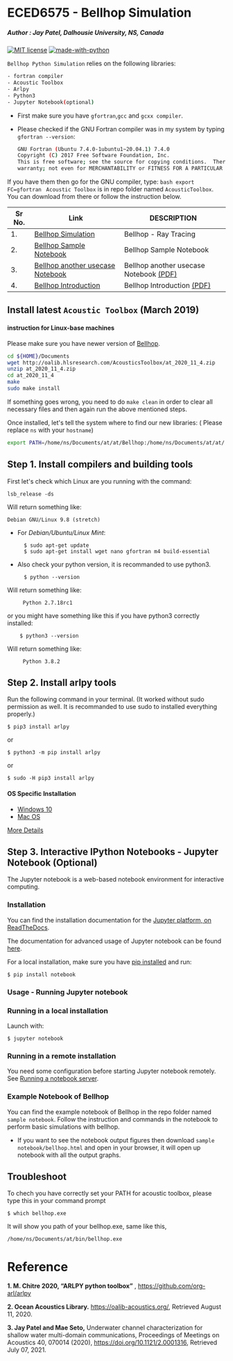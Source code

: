 # ECED6575 - Bellhop Simulation

##### Author : Jay Patel, Dalhousie University, NS, Canada
[![MIT license](https://img.shields.io/badge/License-MIT-blue.svg)](https://lbesson.mit-license.org/)
[![made-with-python](https://img.shields.io/badge/Made%20with-Python-1f425f.svg)](https://www.python.org/)


`Bellhop Python Simulation` relies on the following libraries:
```bash
- fortran compiler
- Acoustic Toolbox
- Arlpy
- Python3
- Jupyter Notebook(optional)
```
* First make sure you have `gfortran`,`gcc` and `gcxx compiler`.

* Please checked if the GNU Fortran compiler was in my system by typing `gfortran --version`:
    ```bash
    GNU Fortran (Ubuntu 7.4.0-1ubuntu1~20.04.1) 7.4.0
    Copyright (C) 2017 Free Software Foundation, Inc.
    This is free software; see the source for copying conditions.  There is NO
    warranty; not even for MERCHANTABILITY or FITNESS FOR A PARTICULAR PURPOSE.
    ```

If you have them then go for the GNU compiler, type:
    ```bash
    export FC=gfortran
    ```
`Acoustic Toolbox` is in repo folder named `AcousticToolbox`. You can download from there or follow the instruction below.

|Sr No.| Link | DESCRIPTION |
| ------| ------ | ------ |
|1.| [Bellhop Simulation](https://patel999jay.github.io/post/bellhop-acoustic-toolbox/) | Bellhop - Ray Tracing |
|2.| [Bellhop Sample Notebook](https://github.com/patel999jay/Bellhop-ARLPY-ECED6575/blob/master/samplenotebook/bellhop.ipynb) | Bellhop Sample Notebook |
|3.| [Bellhop another usecase Notebook](https://github.com/patel999jay/Bellhop-ARLPY-ECED6575/blob/master/samplenotebook/SampleNotebookBellhop2021.ipynb) | Bellhop another usecase Notebook [(PDF)](https://github.com/patel999jay/Bellhop-ARLPY-ECED6575/blob/master/samplenotebook/SampleNotebookBellhop2021%20-%20Jupyter%20Notebook.pdf) |
|4.| [Bellhop Introduction](https://github.com/patel999jay/Bellhop-ARLPY-ECED6575/blob/master/samplenotebook/Bellhop_Introduction_2021.ipynb) | Bellhop Introduction [(PDF)](https://github.com/patel999jay/Bellhop-ARLPY-ECED6575/blob/master/samplenotebook/Bellhop_Introduction_2021.pdf) |

## Install latest `Acoustic Toolbox` (March 2019) 
#### instruction for Linux-base machines
Please make sure you have newer version of [Bellhop](https://oalib-acoustics.org/).
```bash
cd ${HOME}/Documents
wget http://oalib.hlsresearch.com/AcousticsToolbox/at_2020_11_4.zip
unzip at_2020_11_4.zip
cd at_2020_11_4
make
sudo make install
```
If something goes wrong, you need to do `make clean` in order to clear all necessary files and then again run the above mentioned steps.

Once installed, let's tell the system where to find our new libraries: ( Please replace `ns` with your `hostname`)
```bash
export PATH=/home/ns/Documents/at/at/Bellhop:/home/ns/Documents/at/at/:$PATH
```
## Step 1. Install compilers and building tools

First let's check which Linux are you running with the command:
    
    lsb_release -ds
    
Will return something like:
    
    Debian GNU/Linux 9.8 (stretch)
    
* For *Debian/Ubuntu/Linux Mint*:
    
        $ sudo apt-get update
        $ sudo apt-get install wget nano gfortran m4 build-essential
    
* Also check your python version, it is recommanded to use python3.
   
        $ python --version
   
Will return something like:
    
         Python 2.7.18rc1
    
or you might have something like this if you have python3 correctly installed:
   
        $ python3 --version
   
Will return something like:
    
         Python 3.8.2
    

## Step 2. Install arlpy tools

Run the following command in your terminal. (It worked without sudo permission as well. It is recommanded to use sudo to installed everything properly.)

    $ pip3 install arlpy

or

    $ python3 -m pip install arlpy

or

    $ sudo -H pip3 install arlpy

#### OS Specific Installation
- [Windows 10](https://github.com/patel999jay/Bellhop-ARLPY-ECED6575/blob/master/Installation%20Manual_draft.pdf)
- [Mac OS](https://github.com/patel999jay/Bellhop-ARLPY-ECED6575/blob/master/MacOS%20Installation%20Manual.pdf)


[More Details](https://pypi.org/project/arlpy/)

## Step 3. Interactive IPython Notebooks - Jupyter Notebook (Optional)
The Jupyter notebook is a web-based notebook environment for interactive computing.

### Installation
You can find the installation documentation for the
[Jupyter platform, on ReadTheDocs](https://jupyter.readthedocs.io/en/latest/install.html).

The documentation for advanced usage of Jupyter notebook can be found
[here](https://jupyter-notebook.readthedocs.io/en/latest/).

For a local installation, make sure you have
[pip installed](https://pip.readthedocs.io/en/stable/installing/) and run:

    $ pip install notebook

### Usage - Running Jupyter notebook

### Running in a local installation

Launch with:

    $ jupyter notebook

### Running in a remote installation

You need some configuration before starting Jupyter notebook remotely. See [Running a notebook server](https://jupyter-notebook.readthedocs.io/en/stable/public_server.html).

### Example Notebook of Bellhop

You can find the example notebook of Bellhop in the repo folder named `sample notebook`. Follow the instruction and commands in the notebook to perform basic simulations with bellhop.

* If you want to see the notebook output figures then download `sample notebook/bellhop.html` and open in your browser, it will open up notebook with all the output graphs. 

## Troubleshoot

To chech you have correctly set your PATH for acoustic toolbox, please type this in your command prompt
    
    $ which bellhop.exe
   
It will show you path of your bellhop.exe, same like this,

    
    /home/ns/Documents/at/bin/bellhop.exe
    
 # Reference

  **1. M. Chitre 2020, “ARLPY python toolbox”** , https://github.com/org-arl/arlpy 
  
  **2. Ocean Acoustics Library.** https://oalib-acoustics.org/, Retrieved August 11, 2020.   
  
  **3. Jay Patel and Mae Seto,** Underwater channel characterization for shallow water multi-domain communications, Proceedings of Meetings on Acoustics 40, 070014 (2020),
https://doi.org/10.1121/2.0001316, Retrieved July 07, 2021.
